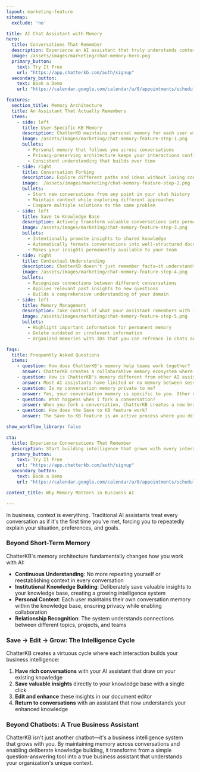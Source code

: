 ```yaml
---
layout: marketing-feature
sitemap:
  exclude: 'no'

title: AI Chat Assistant with Memory
hero:
  title: Conversations That Remember
  description: Experience an AI assistant that truly understands context, remembers your history, and builds intelligence over time. Not just another chatbot.
  image: /assets/images/marketing/chat-memory-hero.png
  primary_button:
    text: Try It Free
    url: "https://app.chatterkb.com/auth/signup"
  secondary_button:
    text: Book a Demo
    url: "https://calendar.google.com/calendar/u/0/appointments/schedules/AcZssZ0oYQ10osj27ugUfwOrSoV893uJ-kWPhIKNBhII5bTlwc3j6HdkEunH29TciGeOttFjfxqEn92O"

features:
  section_title: Memory Architecture
  title: An Assistant That Actually Remembers
  items:
    - side: left
      title: User-Specific KB Memory
      description: ChatterKB maintains personal memory for each user within a knowledge base, ensuring your conversations remain private while building on shared knowledge.
      image: /assets/images/marketing/chat-memory-feature-step-1.png
      bullets:
        - Personal memory that follows you across conversations
        - Privacy-preserving architecture keeps your interactions confidential
        - Consistent understanding that builds over time
    - side: right
      title: Conversation Forking
      description: Explore different paths and ideas without losing context. Create branches from any point in a conversation to explore alternatives.
      image:  /assets/images/marketing/chat-memory-feature-step-2.png
      bullets:
        - Start new conversations from any point in your chat history
        - Maintain context while exploring different approaches
        - Compare multiple solutions to the same problem
    - side: left
      title: Save to Knowledge Base
      description: Actively transform valuable conversations into permanent knowledge. One click saves your chat as a structured document in your shared knowledge base.
      image: /assets/images/marketing/chat-memory-feature-step-3.png
      bullets:
        - Intentionally promote insights to shared knowledge
        - Automatically formats conversations into well-structured documents
        - Makes your insights permanently available to your team
    - side: right
      title: Contextual Understanding
      description: ChatterKB doesn't just remember facts—it understands relationships between concepts and how they connect to your business.
      image: /assets/images/marketing/chat-memory-feature-step-4.png
      bullets:
        - Recognizes connections between different conversations
        - Applies relevant past insights to new questions
        - Builds a comprehensive understanding of your domain
    - side: left
      title: Memory Management
      description: Take control of what your assistant remembers with intuitive memory management tools.
      image: /assets/images/marketing/chat-memory-feature-step-5.png
      bullets:
        - Highlight important information for permanent memory
        - Delete outdated or irrelevant information
        - Organized memories with IDs that you can refrence in chats and workflows

faqs:
  title: Frequently Asked Questions
  items:
    - question: How does ChatterKB's memory help teams work together?
      answer: ChatterKB creates a collaborative memory ecosystem where each team member maintains their personal conversation history while contributing to a shared knowledge base. When someone saves valuable insights from their chat, those become accessible to the entire team. This preserves institutional knowledge even as team members change roles or leave the organization, while maintaining personal privacy in day-to-day conversations.
    - question: How is ChatterKB's memory different from other AI assistants?
      answer: Most AI assistants have limited or no memory between sessions. ChatterKB uses a user-specific memory architecture that maintains your personal context across all conversations within a knowledge base. This means information you shared in January is still available to you in December, creating true continuity in your AI interactions.
    - question: Is my conversation memory private to me?
      answer: Yes, your conversation memory is specific to you. Other users don't see your personal conversation history or memory, even when working in the same knowledge base. This ensures privacy while still allowing you to contribute to shared knowledge when you choose to.
    - question: What happens when I fork a conversation?
      answer: When you fork a conversation, ChatterKB creates a new branch that maintains all the context from the original conversation up to that point. This allows you to explore different directions without losing your place in the original thread. Each fork can then develop independently with its own local memory.
    - question: How does the Save to KB feature work?
      answer: The Save to KB feature is an active process where you deliberately transform selected chat conversations into permanent knowledge. When you click the Save to KB button, ChatterKB automatically formats your conversation into a well-structured document that becomes part of your shared knowledge base, making those insights available to your entire team.

show_workflow_library: false

cta:
  title: Experience Conversations That Remember
  description: Start building intelligence that grows with every interaction.
  primary_button:
    text: Try It Free
    url: "https://app.chatterkb.com/auth/signup"
  secondary_button:
    text: Book a Demo
    url: "https://calendar.google.com/calendar/u/0/appointments/schedules/AcZssZ0oYQ10os0gxZrUbzNEIvQZUJqLWVeGM"

content_title: Why Memory Matters in Business AI

---
```


In business, context is everything. Traditional AI assistants treat every conversation as if it's the first time you've met, forcing you to repeatedly explain your situation, preferences, and goals.

### Beyond Short-Term Memory

ChatterKB's memory architecture fundamentally changes how you work with AI:

- **Continuous Understanding**: No more repeating yourself or reestablishing context in every conversation
- **Institutional Knowledge Building**: Deliberately save valuable insights to your knowledge base, creating a growing intelligence system
- **Personal Context**: Each user maintains their own conversation memory within the knowledge base, ensuring privacy while enabling collaboration
- **Relationship Recognition**: The system understands connections between different topics, projects, and teams

### Save → Edit → Grow: The Intelligence Cycle

ChatterKB creates a virtuous cycle where each interaction builds your business intelligence:

1. **Have rich conversations** with your AI assistant that draw on your existing knowledge
2. **Save valuable insights** directly to your knowledge base with a single click
3. **Edit and enhance** these insights in our document editor
4. **Return to conversations** with an assistant that now understands your enhanced knowledge

### Beyond Chatbots: A True Business Assistant

ChatterKB isn't just another chatbot—it's a business intelligence system that grows with you. By maintaining memory across conversations and enabling deliberate knowledge building, it transforms from a simple question-answering tool into a true business assistant that understands your organization's unique context.

